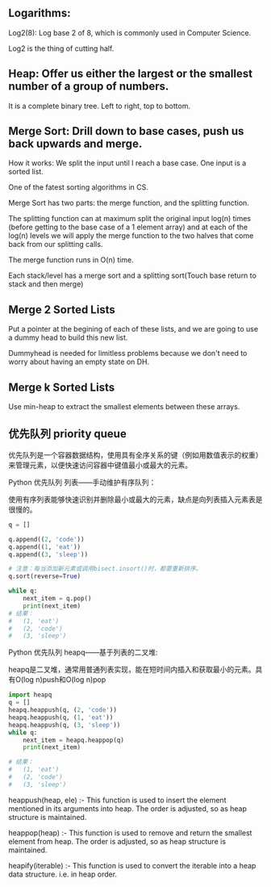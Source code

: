 ## Logarithms:

Log2(8): Log base 2 of 8, which is commonly used in Computer Science.

Log2 is the thing of cutting half.

## Heap: Offer us either the largest or the smallest number of a group of numbers.

It is a complete binary tree. Left to right, top to bottom. 

## Merge Sort: Drill down to base cases, push us back upwards and merge. 

How it works: We split the input until I reach a base case. One input is a sorted list.

One of the fatest sorting algorithms in CS. 

Merge Sort has two parts: the merge function, and the splitting function.

The splitting function can at maximum split the original input log(n) times (before getting to the base case of a 1 element array) and at each of the log(n) levels we will apply the merge function to the two halves that come back from our splitting calls.

The merge function runs in O(n) time.

Each stack/level has a merge sort and a splitting sort(Touch base return to stack and then merge)

## Merge 2 Sorted Lists

Put a pointer at the begining of each of these lists, and we are going to use a dummy head to build this new list. 

Dummyhead is needed for limitless problems because we don't need to worry about having an empty state on DH.

## Merge k Sorted Lists

Use min-heap to extract the smallest elements between these arrays.

## 优先队列 priority queue
优先队列是一个容器数据结构，使用具有全序关系的键（例如用数值表示的权重）来管理元素，以便快速访问容器中键值最小或最大的元素。

Python 优先队列 列表——手动维护有序队列：

使用有序列表能够快速识别并删除最小或最大的元素，缺点是向列表插入元素表是很慢的。

```python
q = []

q.append((2, 'code'))
q.append((1, 'eat'))
q.append((3, 'sleep'))

# 注意：每当添加新元素或调用bisect.insort()时，都要重新排序。
q.sort(reverse=True)

while q:
    next_item = q.pop()
    print(next_item)
# 结果：
#   (1, 'eat')
#   (2, 'code')
#   (3, 'sleep')
```
Python 优先队列 heapq——基于列表的二叉堆:

heapq是二叉堆，通常用普通列表实现，能在短时间内插入和获取最小的元素。具有O(log n)push和O(log n)pop

```python
import heapq
q = []
heapq.heappush(q, (2, 'code'))
heapq.heappush(q, (1, 'eat'))
heapq.heappush(q, (3, 'sleep'))
while q:
    next_item = heapq.heappop(q)
    print(next_item)

# 结果：
#   (1, 'eat')
#   (2, 'code')
#   (3, 'sleep')
```

heappush(heap, ele) :- This function is used to insert the element mentioned in its arguments into heap. The order is adjusted, so as heap structure is maintained.

heappop(heap) :- This function is used to remove and return the smallest element from heap. The order is adjusted, so as heap structure is maintained.

heapify(iterable) :- This function is used to convert the iterable into a heap data structure. i.e. in heap order.


